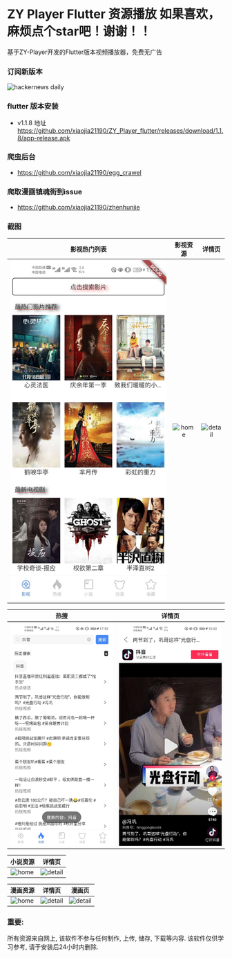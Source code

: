 # ZY Player Flutter 资源播放  如果喜欢，麻烦点个star吧！谢谢！！

基于ZY-Player开发的Flutter版本视频播放器，免费无广告

### 订阅新版本
<img src="https://timqian-imgs.s3.ap-southeast-1.amazonaws.com/2020-09-Screen%20Shot%202020-09-01%20at%205.15.54%20PM.png" alt="hackernews daily" width="400"/>

### flutter 版本安装
- v1.1.8 地址 https://github.com/xiaojia21190/ZY_Player_flutter/releases/download/1.1.8/app-release.apk

### 爬虫后台
-  https://github.com/xiaojia21190/egg_crawel

### 爬取漫画镇魂街到issue
-  https://github.com/xiaojia21190/zhenhunjie

### 截图

|         影视热门列表          |           影视资源           |             详情页             |
| :---------------------------: | :--------------------------: | :----------------------------: |
| ![home](./images/image10.jpg) | ![home](./images/image6.jpg) | ![detail](./images/image9.jpg) |

|             热搜              |             详情页              |
| :---------------------------: | :-----------------------------: |
| ![home](./images/image11.jpg) | ![detail](./images/image12.jpg) |


|           小说资源           |             详情页             |
| :--------------------------: | :----------------------------: |
| ![home](./images/image2.jpg) | ![detail](./images/image8.jpg) |

|           漫画资源           |             详情页             |             漫画页             |
| :--------------------------: | :----------------------------: | :----------------------------: |
| ![home](./images/image5.jpg) | ![detail](./images/image4.jpg) | ![detail](./images/image3.jpg) |






### 重要:

所有资源来自网上, 该软件不参与任何制作, 上传, 储存, 下载等内容. 该软件仅供学习参考, 请于安装后24小时内删除.

